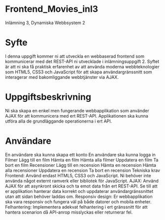 # Frontend_Movies_inl3
 Inlämning 3, Dynamiska Webbsystem 2

# Syfte
I denna uppgift kommer ni att utveckla en webbaserad frontend som kommunicerar med det REST-API ni utvecklade i inlämningsuppgift 2. Syftet är att ni ska få praktisk erfarenhet av att använda moderna webbteknologier som HTML5, CSS3 och JavaScript för att skapa användargränssnitt som interagerar med bakomliggande webbtjänster via AJAX.

# Uppgiftsbeskrivning
Ni ska skapa en enkel men fungerande webbapplikation som använder AJAX för att kommunicera med ert REST-API. Applikationen ska kunna utföra alla de grundläggande operationerna i ert API.

# Användare
En användare ska kunna skapa ett konto
En användare ska kunna logga in
Filmer
Lägg till en film
Hämta en film
Hämta alla filmer
Uppdatera en film
Ta bort en film
Recensioner
Lägg till en recension
Hämta en recension
Hämta alla recensioner
Uppdatera en recension
Ta bort en recension
Tekniska krav
Frontend: Använd endast HTML5, CSS3 och JavaScript. Ni behöver inte använda något externt ramverk eller bibliotek för JavaScript.
AJAX: Använd AJAX för att asynkront skicka och ta emot data från ert REST-API. Se till att er applikation hanterar data korrekt och uppdaterar användargränssnittet utan att sidan behöver laddas om.
Responsiv design: Er webbapplikation ska vara responsiv och fungera väl på både datorer och mobila enheter.
Felhantering: Implementera adekvat felhantering i ert gränssnitt för att hantera scenarion då API-anrop misslyckas eller returnerar fel.